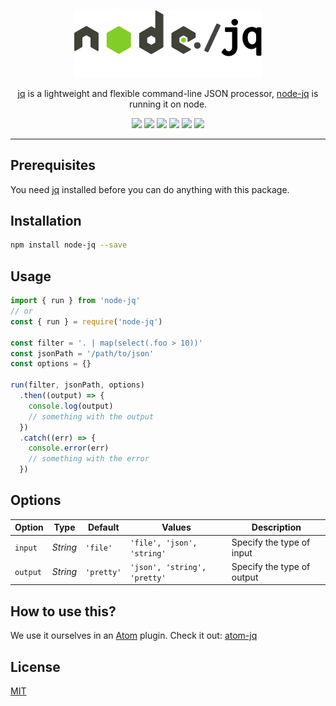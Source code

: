 <p align="center">
  <img width="300" alt="node-jq logo" src="docs/assets/logo-with-margin.png" />
</p>

<p align="center">
<a href="https://stedolan.github.io/jq/">jq</a> is a lightweight and flexible
    command-line JSON processor, <a href="https://github.com/sanack/node-jq">node-jq</a> is running it on node.
</p>

<p align="center">
  <a href="http://standardjs.com/"><img src="https://img.shields.io/badge/code%20style-standard-brightgreen.svg?maxAge=3600"></a>
  <a href="https://www.npmjs.com/package/node-jq"><img src="https://img.shields.io/npm/v/node-jq.svg?maxAge=3600"></a>
  <a href="https://travis-ci.org/sanack/node-jq"><img src="https://img.shields.io/travis/sanack/node-jq/master.svg?maxAge=3600"></a>
  <a href="https://coveralls.io/github/sanack/node-jq?branch=master"><img src="https://coveralls.io/repos/github/sanack/node-jq/badge.svg?branch=master"></a>
  <a href="https://gitter.im/davesnx/node-jq?utm_source=badge&utm_medium=badge&utm_campaign=pr-badge"><img src="https://badges.gitter.im/davesnx/node-jq.svg"></a>
  <a href="https://www.npmjs.com/package/node-jq"><img src="https://img.shields.io/npm/dm/node-jq.svg?maxAge=3600"></a>
</p>

---

## Prerequisites

You need [jq](https://stedolan.github.io/jq/download/) installed before you can do anything with this package.

## Installation

```bash
npm install node-jq --save
```

## Usage

```javascript
import { run } from 'node-jq'
// or
const { run } = require('node-jq')

const filter = '. | map(select(.foo > 10))'
const jsonPath = '/path/to/json'
const options = {}

run(filter, jsonPath, options)
  .then((output) => {
    console.log(output)
    // something with the output
  })
  .catch((err) => {
    console.error(err)
    // something with the error
  })
```

## Options

| Option   | Type     | Default    | Values                        | Description                |
|----------|----------|------------|-------------------------------|----------------------------|
| `input`  | *String* | `'file'`   | `'file', 'json', 'string'`    | Specify the type of input  |
| `output` | *String* | `'pretty'` | `'json', 'string', 'pretty'`  | Specify the type of output |

## How to use this?

We use it ourselves in an [Atom](https://atom.io/) plugin. Check it out: [atom-jq](https://github.com/sanack/atom-jq)

## License

[MIT](https://tldrlegal.com/license/mit-license)
